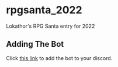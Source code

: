 # rpgsanta_2022
Lokathor's RPG Santa entry for 2022

## Adding The Bot

Click [this link][bot-link] to add the bot to your discord.

[bot-link]: https://discordapp.com/oauth2/authorize?client_id=978143659566436393&scope=bot&permissions=0
